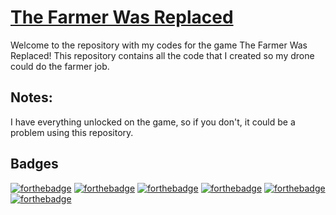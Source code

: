 # [The Farmer Was Replaced](https://store.steampowered.com/app/2060160/The_Farmer_Was_Replaced/)

Welcome to the repository with my codes for the game The Farmer Was Replaced! This repository contains all the code that I created so my drone could do the farmer job.
## Notes:
 I have everything unlocked on the game, so if you don't, it could be a problem using this repository.

## Badges
[![forthebadge](https://forthebadge.com/images/badges/built-with-science.svg)](https://forthebadge.com)
[![forthebadge](https://forthebadge.com/images/badges/license-mit.svg)](https://forthebadge.com)
[![forthebadge](https://forthebadge.com/images/badges/made-with-python.svg)](https://forthebadge.com)
[![forthebadge](https://forthebadge.com/images/badges/powered-by-black-magic.svg)](https://forthebadge.com)
[![forthebadge](https://forthebadge.com/images/badges/powered-by-coffee.svg)](https://forthebadge.com)
[![forthebadge](https://forthebadge.com/images/badges/built-with-grammas-recipe.svg)](https://forthebadge.com)
